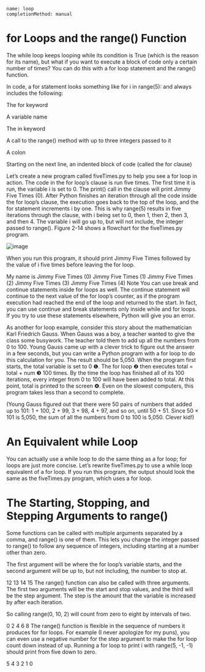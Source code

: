 ```ngMeta
name: loop
completionMethod: manual
```
# for Loops and the range() Function
The while loop keeps looping while its condition is True (which is the reason for its name), but what if you want to execute a block of code only a certain number of times? You can do this with a for loop statement and the range() function.

In code, a for statement looks something like for i in range(5): and always includes the following:

The for keyword

A variable name

The in keyword

A call to the range() method with up to three integers passed to it

A colon

Starting on the next line, an indented block of code (called the for clause)

Let’s create a new program called fiveTimes.py to help you see a for loop in action.
The code in the for loop’s clause is run five times. The first time it is run, the variable i is set to 0. The print() call in the clause will print Jimmy Five Times (0). After Python finishes an iteration through all the code inside the for loop’s clause, the execution goes back to the top of the loop, and the for statement increments i by one. This is why range(5) results in five iterations through the clause, with i being set to 0, then 1, then 2, then 3, and then 4. The variable i will go up to, but will not include, the integer passed to range(). Figure 2-14 shows a flowchart for the fiveTimes.py program.

![image](assets/000102.png)

When you run this program, it should print Jimmy Five Times followed by the value of i five times before leaving the for loop.


My name is
Jimmy Five Times (0)
Jimmy Five Times (1)
Jimmy Five Times (2)
Jimmy Five Times (3)
Jimmy Five Times (4)
Note
You can use break and continue statements inside for loops as well. The continue statement will continue to the next value of the for loop’s counter, as if the program execution had reached the end of the loop and returned to the start. In fact, you can use continue and break statements only inside while and for loops. If you try to use these statements elsewhere, Python will give you an error.

As another for loop example, consider this story about the mathematician Karl Friedrich Gauss. When Gauss was a boy, a teacher wanted to give the class some busywork. The teacher told them to add up all the numbers from 0 to 100. Young Gauss came up with a clever trick to figure out the answer in a few seconds, but you can write a Python program with a for loop to do this calculation for you.
The result should be 5,050. When the program first starts, the total variable is set to 0 ❶. The for loop ❷ then executes total = total + num ❸ 100 times. By the time the loop has finished all of its 100 iterations, every integer from 0 to 100 will have been added to total. At this point, total is printed to the screen ❹. Even on the slowest computers, this program takes less than a second to complete.

(Young Gauss figured out that there were 50 pairs of numbers that added up to 101: 1 + 100, 2 + 99, 3 + 98, 4 + 97, and so on, until 50 + 51. Since 50 × 101 is 5,050, the sum of all the numbers from 0 to 100 is 5,050. Clever kid!)

# An Equivalent while Loop
You can actually use a while loop to do the same thing as a for loop; for loops are just more concise. Let’s rewrite fiveTimes.py to use a while loop equivalent of a for loop.
If you run this program, the output should look the same as the fiveTimes.py program, which uses a for loop.

# The Starting, Stopping, and Stepping Arguments to range()
Some functions can be called with multiple arguments separated by a comma, and range() is one of them. This lets you change the integer passed to range() to follow any sequence of integers, including starting at a number other than zero.

The first argument will be where the for loop’s variable starts, and the second argument will be up to, but not including, the number to stop at.


12
13
14
15
The range() function can also be called with three arguments. The first two arguments will be the start and stop values, and the third will be the step argument. The step is the amount that the variable is increased by after each iteration.

So calling range(0, 10, 2) will count from zero to eight by intervals of two.


0
2
4
6
8
The range() function is flexible in the sequence of numbers it produces for for loops. For example (I never apologize for my puns), you can even use a negative number for the step argument to make the for loop count down instead of up.
Running a for loop to print i with range(5, -1, -1) should print from five down to zero.


5
4
3
2
1
0

